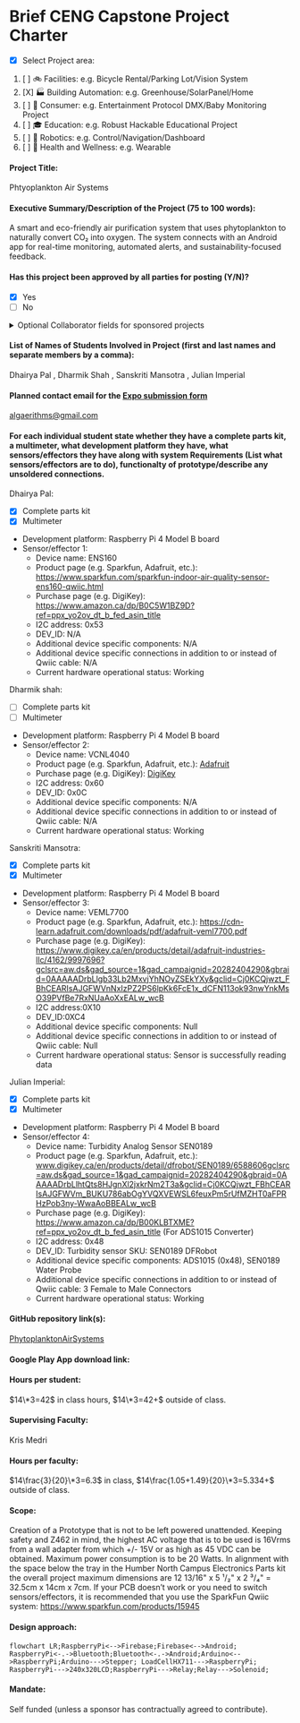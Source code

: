 # Brief CENG Capstone Project Charter
-  [x] Select Project area:
1. [ ] :bike: Facilities: e.g. Bicycle Rental/Parking Lot/Vision System
2. [X] :factory: Building Automation: e.g. Greenhouse/SolarPanel/Home
3. [ ] :movie_camera: Consumer: e.g. Entertainment Protocol DMX/Baby Monitoring Project
4. [ ] :mortar_board: Education: e.g. Robust Hackable Educational Project
5. [ ] :robot: Robotics: e.g. Control/Navigation/Dashboard
6. [ ] :ski: Health and Wellness: e.g. Wearable
####  Project Title: 
Phtyoplankton Air Systems

####  Executive Summary/Description of the Project (75 to 100 words): 
A smart and eco-friendly air purification system that uses 
phytoplankton to naturally convert CO₂ into oxygen. The system connects with an Android app 
for real-time monitoring, automated alerts, and sustainability-focused feedback.

####  Has this project been approved by all parties for posting (Y/N)?
-  [x] Yes
-  [ ] No
<details><summary>Optional Collaborator fields for sponsored projects</summary>

#### Sponsoring Industry and Personnel: 
#### Hours contributed: 
#### Number of full-time employees, year established, private or not-for-profit: 
#### Value of equipment or access to equipment provided: 
#### FAST contribution: 
</details>

####  List of Names of Students Involved in Project (first and last names and separate members by a comma):
Dhairya Pal , Dharmik Shah , Sanskriti Mansotra , Julian Imperial

####  Planned contact email for the [Expo submission form](https://appliedtechnology.humber.ca/shows/past-shows/advanced-manufacturing-projects/advanced-manufacturing-student-submission-form.html)
algaerithms@gmail.com

####  For each individual student state whether they have a complete parts kit, a multimeter, what development platform they have, what sensors/effectors they have along with system Requirements (List what sensors/effectors are to do), functionalty of prototype/describe any unsoldered connections.
Dhairya Pal:
- [X] Complete parts kit
- [X] Multimeter
- Development platform: Raspberry Pi 4 Model B board
- Sensor/effector 1:
  - Device name: ENS160
  - Product page (e.g. Sparkfun, Adafruit, etc.): https://www.sparkfun.com/sparkfun-indoor-air-quality-sensor-ens160-qwiic.html
  - Purchase page (e.g. DigiKey): https://www.amazon.ca/dp/B0C5W1BZ9D?ref=ppx_yo2ov_dt_b_fed_asin_title
  - I2C address: 0x53
  - DEV_ID: N/A
  - Additional device specific components: N/A
  - Additional device specific connections in addition to or instead of Qwiic cable: N/A
  - Current hardware operational status: Working

Dharmik shah:
- [ ] Complete parts kit
- [ ] Multimeter
- Development platform: Raspberry Pi 4 Model B board
- Sensor/effector 2:
  - Device name: VCNL4040
  - Product page (e.g. Sparkfun, Adafruit, etc.): [Adafruit](https://cdn-learn.adafruit.com/downloads/pdf/adafruit-vcnl4040-proximity-sensor.pdf)
  - Purchase page (e.g. DigiKey): [DigiKey](https://www.digikey.ca/en/products/detail/adafruit-industries-llc/4161/10385108)
  - I2C address: 0x60
  - DEV_ID: 0x0C
  - Additional device specific components: N/A 
  - Additional device specific connections in addition to or instead of Qwiic cable: N/A 
  - Current hardware operational status: Working

Sanskriti Mansotra:
- [X] Complete parts kit
- [X] Multimeter
- Development platform: Raspberry Pi 4 Model B board
- Sensor/effector 3:
  - Device name: VEML7700
  - Product page (e.g. Sparkfun, Adafruit, etc.): https://cdn-learn.adafruit.com/downloads/pdf/adafruit-veml7700.pdf
  - Purchase page (e.g. DigiKey): https://www.digikey.ca/en/products/detail/adafruit-industries-llc/4162/9997696?gclsrc=aw.ds&gad_source=1&gad_campaignid=20282404290&gbraid=0AAAAADrbLlgb33Lb2MxvjYhNOyZSEkYXy&gclid=Cj0KCQjwzt_FBhCEARIsAJGFWVnNxIzPZ2PS6lpKk6FcE1x_dCFN113ok93nwYnkMsO39PVfBe7RxNUaAoXxEALw_wcB
  - I2C address:0X10
  - DEV_ID:0XC4
  - Additional device specific components: Null
  - Additional device specific connections in addition to or instead of Qwiic cable: Null
  - Current hardware operational status: Sensor is successfully reading data

Julian Imperial:
- [X] Complete parts kit
- [x] Multimeter
- Development platform: Raspberry Pi 4 Model B board
- Sensor/effector 4:
  - Device name: Turbidity Analog Sensor SEN0189 
  - Product page (e.g. Sparkfun, Adafruit, etc.): www.digikey.ca/en/products/detail/dfrobot/SEN0189/6588606gclsrc=aw.ds&gad_source=1&gad_campaignid=20282404290&gbraid=0AAAAADrbLlhtQts8HJgnXl2jxkrNm2T3a&gclid=Cj0KCQjwzt_FBhCEARIsAJGFWVm_BUKU786abOgYVQXVEWSL6feuxPm5rUfMZHT0aFPRHzPob3ny-WwaAoBBEALw_wcB
  - Purchase page (e.g. DigiKey): https://www.amazon.ca/dp/B00KLBTXME?ref=ppx_yo2ov_dt_b_fed_asin_title (For ADS1015 Converter)
  - I2C address: 0x48
  - DEV_ID: Turbidity sensor SKU: SEN0189 DFRobot
  - Additional device specific components: ADS1015 (0x48), SEN0189 Water Probe 
  - Additional device specific connections in addition to or instead of Qwiic cable: 3 Female to Male Connectors 
  - Current hardware operational status: Working

####  GitHub repository link(s):
[PhytoplanktonAirSystems](https://github.com/Algaerithms-Inc/PhytoplanktonAirSystems.git)

####  Google Play App download link:


#### Hours per student:
$14\*3=42$ in class hours, $14\*3=42+$ outside of class.

#### Supervising Faculty: 
Kris Medri   

####  Hours per faculty: 
$14\frac{3}{20}\*3=6.3$ in class, $14\frac{1.05+1.49}{20}\*3=5.334+$ outside of class.

####  Scope:
Creation of a Prototype that is not to be left powered unattended. Keeping safety and Z462 in mind, the highest AC voltage that is to be used is 16Vrms from a wall adapter from which +/- 15V or as high as 45 VDC can be obtained. Maximum power consumption is to be 20 Watts. In alignment with the space below the tray in the Humber North Campus Electronics Parts kit the overall project maximum dimensions are 12 13/16" x 5 ¹/₂" x 2 ³/₄" = 32.5cm x 14cm x 7cm. If your PCB doesn’t work or you need to switch sensors/effectors, it is recommended that you use the SparkFun Qwiic system: https://www.sparkfun.com/products/15945

####  Design approach:
```mermaid
flowchart LR;RaspberryPi<-->Firebase;Firebase<-->Android;
RaspberryPi<-.->Bluetooth;Bluetooth<-.->Android;Arduino<-->RaspberryPi;Arduino--->Stepper; LoadCellHX711--->RaspberryPi; RaspberryPi--->240x320LCD;RaspberryPi--->Relay;Relay--->Solenoid;
```
####  Mandate: 
Self funded (unless a sponsor has contractually agreed to contribute).
